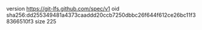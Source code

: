 version https://git-lfs.github.com/spec/v1
oid sha256:dd255349481a4373caaddd20ccb7250dbbc26f644f612ce26bc11f38366510f3
size 225
